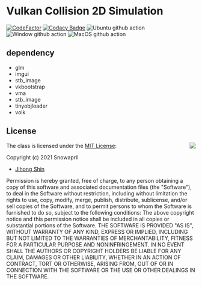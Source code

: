 # Vulkan Collision 2D Simulation

[![CodeFactor](https://www.codefactor.io/repository/github/snowapril/vk_collision2d_simul/badge)](https://www.codefactor.io/repository/github/snowapril/vk_collision2d_simul)
[![Codacy Badge](https://app.codacy.com/project/badge/Grade/755ac32c60cd4fdd80934f7de453838d)](https://www.codacy.com/gh/Snowapril/vk_collision2d_simul/dashboard?utm_source=github.com&amp;utm_medium=referral&amp;utm_content=Snowapril/vk_collision2d_simul&amp;utm_campaign=Badge_Grade)
![Ubuntu github action](https://github.com/Snowapril/vk_collision2d_simul/actions/workflows/ubuntu.yml/badge.svg?branch=main)
![Window github action](https://github.com/Snowapril/vk_collision2d_simul/actions/workflows/window.yml/badge.svg?branch=main)
![MacOS github action](https://github.com/Snowapril/vk_collision2d_simul/actions/workflows/macos.yml/badge.svg?branch=main)

## dependency
*   glm
*   imgui
*   stb_image
*   vkbootstrap
*   vma
*   stb_image
*   tinyobjloader
*   volk

## License
<img align="right" src="http://opensource.org/trademarks/opensource/OSI-Approved-License-100x137.png">

The class is licensed under the [MIT License](http://opensource.org/licenses/MIT):

Copyright (c) 2021 Snowapril
*   [Jihong Shin](https://github.com/Snowapril)

Permission is hereby granted, free of charge, to any person obtaining a copy of this software and associated documentation files (the "Software"), to deal in the Software without restriction, including without limitation the rights to use, copy, modify, merge, publish, distribute, sublicense, and/or sell copies of the Software, and to permit persons to whom the Software is furnished to do so, subject to the following conditions:
The above copyright notice and this permission notice shall be included in all copies or substantial portions of the Software.
THE SOFTWARE IS PROVIDED "AS IS", WITHOUT WARRANTY OF ANY KIND, EXPRESS OR IMPLIED, INCLUDING BUT NOT LIMITED TO THE WARRANTIES OF MERCHANTABILITY, FITNESS FOR A PARTICULAR PURPOSE AND NONINFRINGEMENT. IN NO EVENT SHALL THE AUTHORS OR COPYRIGHT HOLDERS BE LIABLE FOR ANY CLAIM, DAMAGES OR OTHER LIABILITY, WHETHER IN AN ACTION OF CONTRACT, TORT OR OTHERWISE, ARISING FROM, OUT OF OR IN CONNECTION WITH THE SOFTWARE OR THE USE OR OTHER DEALINGS IN THE SOFTWARE.